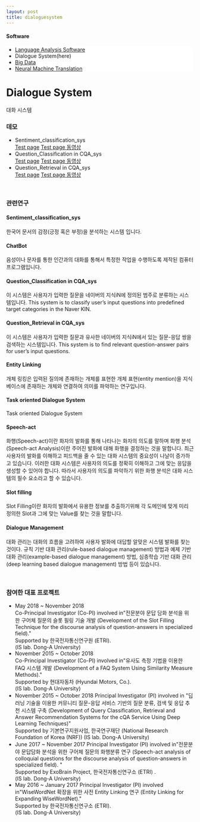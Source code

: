 ```yaml
---
layout: post
title: dialoguesystem
---
```

<h4>Software</h4>
 <div class="linklink" style = "background-color:#ffffff;border-radius:0 15px">
          <ul class="posts-list">
           <li class="post-link">
                <a class="post-title" href="https://nlplab-skku.github.io/Software/languageanalysissoftware/">Language Analysis Software</a>
           </li>
           <li>
                Dialogue System(here)
           </li>
           <li class="post-link">
                <a class="post-title" href="https://nlplab-skku.github.io/Software/bigdata/">Big Data</a>
           </li>
           <li class="post-link">
                <a class="post-title" href="https://nlplab-skku.github.io/Software/neuralmachinetranslation/">Neural Machine Translation</a>
           </li>
          </ul>
  </div>
  
  
  <div class="post">
  <h1 class="pageTitle">Dialogue System </h1>	
  <p class="meta">대화 시스템</p>
  </div>

### 데모
* Sentiment_classification_sys<br>
  [Test page][scpage] [Test page 동영상][scmv]
* Question_Classification in CQA_sys<br>
  [Test page][qcpage] [Test page 동영상][qcmv]
* Question_Retrieval in CQA_sys <br>
  [Test page][qrpage] [Test page 동영상][qrmv]
<br>

### 관련연구
#### Sentiment_classification_sys 
한국어 문서의 감정(긍정 혹은 부정)을 분석하는 시스템 입니다.

#### ChatBot 
음성이나 문자를 통한 인간과의 대화를 통해서 특정한 작업을 수행하도록 제작된 컴퓨터 프로그램입니다.

#### Question_Classification in CQA_sys 
이 시스템은 사용자가 입력한 질문을 네이버의 지식iN에 정의된 범주로 분류하는 시스템입니다.
This system is to classify user’s input questions into predefined target categories in the Naver KIN.

#### Question_Retrieval in CQA_sys 
이 시스템은 사용자가 입력한 질문과 유사한 네이버의 지식iN에서 있는 질문-응답 쌍을 검색하는 시스템입니다.
This system is to find relevant question-answer pairs for user’s input questions.

####  Entity Linking 
개체 링킹은 입력된 질의에 존재하는 개체를 표현한 개체 표현(entity mention)을 지식베이스에 존재하는 개체와 연결하여 의미를 파악하는 연구입니다.

#### Task oriented Dialogue System 
Task oriented Dialogue System 

#### Speech-act
화행(Speech-act)이란 화자의 발화를 통해 나타나는 화자의 의도를 말하며 화행 분석(Speech-act Analysis)이란 주어진 발화에 대해 화행을 결정하는 것을 말합니다. 최근 사용자의 발화를 이해하고 피드백을 줄 수 있는 대화 시스템의 중요성이 나날이 증가하고 있습니다. 이러한 대화 시스템은 사용자의 의도를 정확히 이해하고 그에 맞는 응답을 생성할 수 있어야 합니다. 따라서 사용자의 의도를 파악하기 위한 화행 분석은 대화 시스템의 필수 요소라고 할 수 있습니다.

#### Slot filling
Slot Filling이란 화자의 발화에서 유용한 정보를 추출하기위해 각 도메인에 맞게 미리 정의한 Slot과 그에 맞는 Value를 찾는 것을 말합니다.

#### Dialogue Management
대화 관리는 대화의 흐름을 고려하여 사용자 발화에 대답할 알맞은 시스템 발화를 찾는 것이다. 규칙 기반 대화 관리(rule-based dialogue management) 방법과 예제 기반 대화 관리(example-based dialogue management) 방법, 심층학습 기반 대화 관리(deep learning based dialogue management) 방법 등이 있습니다.


<br>

### 참여한 대표 프로젝트
* May 2018 ~ November 2018 <br> 
 Co-Principal Investigator (Co-PI) involved in"전문분야 문답 담화 분석을 위한 구어체 질문의 슬롯 필링 기술 개발 (Development of the Slot Filling Technique for the discourse analysis of question-answers in specialized field)."<br>
  Supported by 한국전자통신연구원 (ETRI).<br>
  (IS lab. Dong-A University)<br>
 * November 2015 ~ October 2018 <br>
  Co-Principal Investigator (Co-PI) involved in"유사도 측정 기법을 이용한 FAQ 시스템 개발 (Development of a FAQ System Using Similarity Measure Methods)."<br>
  Supported by 현대자동차 (Hyundai Motors, Co.).<br>
  (IS lab. Dong-A University)<br>
 * November 2015 ~ October 2018 
  Principal Investigator (PI) involved in "딥러닝 기술을 이용한 커뮤니티 질문-응답 서비스 기반의 질문 분류, 검색 및 응답 추천 시스템 구축 (Development of Query Classification, Retrieval and Answer Recommendation Systems for the cQA Service Using Deep Learning Techniques)"<br>
  Supported by 기본연구지원사업, 한국연구재단 (National Research Foundation of Korea (NRF))
  (IS lab. Dong-A University)<br>
 * June 2017 ~ November 2017
   Principal Investigator (PI) involved in"전문분야 문답담화 분석을 위한 구어체 질문의 화행분류 연구 (Speech-act analysis of colloquial questions for the discourse analysis of question-answers in specialized field). "<br>
  Supported by ExoBrain Project, 한국전자통신연구소 (ETRI) .<br>
  (IS lab. Dong-A University)<br>
 * May 2016 ~ January 2017 
   Principal Investigator (PI) involved in"WiseWordNet 확장을 위한 사전 Entity Linking 연구 (Entity Linking for Expanding WiseWordNet)."<br>
  Supported by 한국전자통신연구소 (ETRI).<br>
  (IS lab. Dong-A University)<br>


[scpage]: demo_sentimental.jsp
[scmv]:  http://dais.donga.ac.kr/files/dais/board/univislab/Sentiment_Classification.zip
[qcpage]:  hdemo_question_classification.jsp
[qcmv]:  http://dais.donga.ac.kr/files/dais/board/univislab/Question_Classification.zip
[qrpage]: demo_question_retrival.jsp
[qrmv]:  http://dais.donga.ac.kr/files/dais/board/univislab/Question_Retrieval.zip



  
